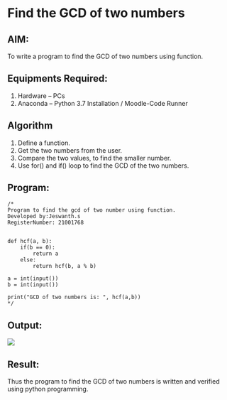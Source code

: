 # Find the GCD of two numbers

## AIM:
To write a program to find the GCD of two numbers using function.

## Equipments Required:
1. Hardware – PCs
2. Anaconda – Python 3.7 Installation / Moodle-Code Runner

## Algorithm
1. Define a function.
2. Get the two numbers from the user.
3. Compare the two values, to find the smaller number.
4. Use for() and if() loop to find the GCD of the two numbers.

## Program:
```
/*
Program to find the gcd of two number using function.
Developed by:Jeswanth.s
RegisterNumber: 21001768


def hcf(a, b):
    if(b == 0):
        return a
    else:
        return hcf(b, a % b)
  
a = int(input())
b = int(input())

print("GCD of two numbers is: ", hcf(a,b)) 
*/
```

## Output:
![](gcd.png)


## Result:
Thus the program to find the GCD of two numbers is written and verified using python programming.
